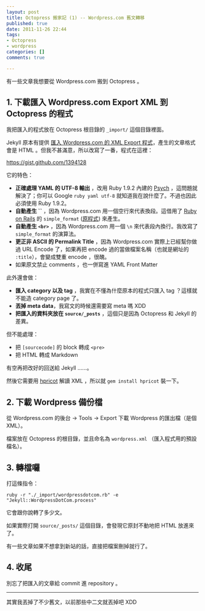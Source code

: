 ```yaml
---
layout: post
title: Octopress 搬家記 (1) -- Wordpress.com 舊文轉移
published: true
date: 2011-11-26 22:44
tags:
- Octopress
- wordpress
categories: []
comments: true

---
```


有一些文章我想要從 Wordpress.com 搬到 Octopress 。

## 1. 下載匯入 Wordpress.com Export XML 到 Octopress 的程式

我把匯入的程式放在 Octopress 根目錄的 `_import/` 這個目錄裡面。

Jekyll 原本有提供 [匯入 Wordpress.com 的 XML Export 程式](https://github.com/mojombo/jekyll/blob/master/lib/jekyll/migrators/wordpressdotcom.rb)，產生的文章格式會是 HTML 。但我不甚滿意，所以改寫了一番，程式在這裡：

<https://gist.github.com/1394128>

<!--more-->

它的特色：

- **正確處理 YAML 的 UTF-8 輸出** ，改用 Ruby 1.9.2 內建的 [Psych](https://github.com/tenderlove/psych) ，這問題就解決了；你可以 Google `ruby yaml utf-8` 就知道我在說什麼了。不過也因此必須使用 Ruby 1.9.2。
- **自動產生 ``** ，因為 Wordpress.com 用一個空行來代表換段。這借用了 [Ruby on Rails](http://rubyonrails.org/) 的 `simple_format` ([原程式](https://github.com/rails/rails/blob/master/actionpack/lib/action_view/helpers/text_helper.rb#L229)) 來產生。
- **自動產生 `<br>`** ，因為 Wordpress.com 用一個 `\n` 來代表段內換行。我改寫了 `simple_format` 的演算法。
- **更正非 ASCII 的 Permalink Title** ，因為 Wordpress.com 實際上已經幫你做過 URL Encode 了，如果再把 encode 過的當做檔案名稱（也就是網址的 `:title`），會變成雙重 encode ，很醜。
- 如果原文禁止 comments ，也一併寫進 YAML Front Matter

此外還會做：

- **匯入 category 以及 tag** ，我實在不懂為什麼原本的程式只匯入 tag ？這樣就不能造 category page 了。
- **丟掉 meta data**，我寫文的時候還需要寫 meta 嗎 XDD
- **把匯入的資料夾放在 `source/_posts`** ，這個只是因為 Octopress 和 Jekyll 的差異。

但不能處理：

- 把 `[sourcecode]` 的 block 轉成 `<pre>`
- 把 HTML 轉成 Markdown

有空再把改好的回送給 Jekyll ……。

然後它需要用 [hpricot](http://rubygems.org/hpricot) 解讀 XML ，所以就 `gem install hpricot` 裝一下。

## 2. 下載 Wordpress 備份檔

從 Wordpress.com 的後台 → Tools → Export 下載 Wordpress 的匯出檔（是個 XML）。

檔案放在 Octopress 的根目錄，並且命名為 `wordpress.xml` （匯入程式用的預設檔名）。

## 3. 轉檔囉

打這條指令：

    ruby -r "./_import/wordpressdotcom.rb" -e "Jekyll::WordpressDotCom.process"

它會跟你說轉了多少文。

如果實際打開 `source/_posts/` 這個目錄，會發現它原封不動地把 HTML 放進來了。

有一些文章如果不想拿到新站的話，直接把檔案刪掉就行了。

## 4. 收尾

別忘了把匯入的文章給 commit 進 repository 。

* * *

其實我丟掉了不少舊文，以前那些中二文就丟掉吧 XDD